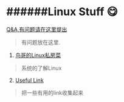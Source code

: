 ######Linux Stuff :yum: 
=====
[Q&A,有问题请在这里提出](https://github.com/YixuanBurnett/LinuxStuff/issues)
>有问题放在这里.

1. [鸟哥的Linux私房菜](http://linux.vbird.org/aboutmysite.php)  
>系统的了解Linux  

2. [Useful Link](./Useful_Link.md )  
>把一些有用的link收集起来
